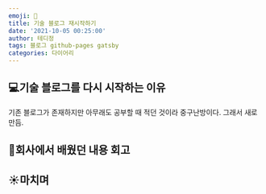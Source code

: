 ```yaml
---
emoji: 🌈
title: 기술 블로그 재시작하기
date: '2021-10-05 00:25:00'
author: 테디정
tags: 블로그 github-pages gatsby
categories: 다이어리
---
```


## 💻기술 블로그를 다시 시작하는 이유

기존 블로그가 존재하지만 아무래도 공부할 때 적던 것이라 중구난방이다. 그래서 새로 만듬.

## 🏢회사에서 배웠던 내용 회고

## ☀️마치며

```toc

```
